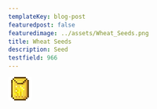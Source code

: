 ```yaml
---
templateKey: blog-post
featuredpost: false
featuredimage: ../assets/Wheat_Seeds.png
title: Wheat Seeds
description: Seed
testfield: 966
---
```

![Wheat Seeds](../assets/Wheat_Seeds.png)